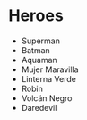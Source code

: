# Heroes

* Superman
* Batman
* Aquaman
* Mujer Maravilla
* Linterna Verde
* Robin
* Volcán Negro
* Daredevil
